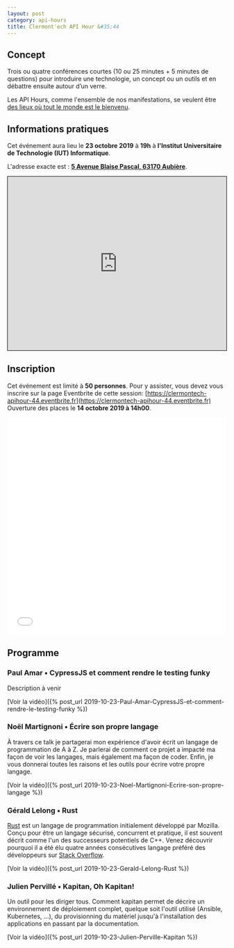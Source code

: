 ```yaml
---
layout: post
category: api-hours
title: Clermont'ech API Hour &#35;44
---
```


## Concept

Trois ou quatre conférences courtes (10 ou 25 minutes + 5 minutes de questions)
pour introduire une technologie, un concept ou un outils et en débattre ensuite
autour d’un verre.

Les API Hours, comme l'ensemble de nos manifestations, se veulent être [des
lieux où tout le monde est le bienvenu](/code-of-conduct.html).



## Informations pratiques

Cet événement aura lieu le **23 octobre 2019** à **19h** à **l'Institut Universitaire de Technologie (IUT) Informatique**.

L'adresse exacte est : [**5 Avenue Blaise Pascal, 63170 Aubière**](https://www.openstreetmap.org/?mlat=45.76242&mlon=3.10831#map=19/45.76242/3.10831).

<iframe width="100%" height="400" frameborder="0" scrolling="no" marginheight="0" marginwidth="0" src="https://www.openstreetmap.org/export/embed.html?bbox=3.106075823307038%2C45.76155217892402%2C3.1105336546897893%2C45.76327929974231&amp;layer=mapnik&amp;marker=45.76241574601649%2C3.108304738998413" style="border: 1px solid black"></iframe>
<br/>

## Inscription

Cet événement est limité à **50 personnes**.  Pour y assister, vous devez vous
inscrire sur la page Eventbrite de cette session: [https://clermontech-apihour-44.eventbrite.fr](https://clermontech-apihour-44.eventbrite.fr)
Ouverture des places le **14 octobre 2019 à 14h00**.


<iframe src="//eventbrite.fr/tickets-external?eid=76425461613&ref=etckt" frameborder="0" height="500" width="100%" vspace="0" hspace="0" marginheight="5" marginwidth="5" scrolling="auto" allowtransparency="true"></iframe>

<br/>

## Programme

### Paul Amar • CypressJS et comment rendre le testing funky

Description à venir


[Voir la vidéo]({% post_url 2019-10-23-Paul-Amar-CypressJS-et-comment-rendre-le-testing-funky %})

### Noël Martignoni • Écrire son propre langage

À travers ce talk je partagerai mon expérience d'avoir écrit un langage de programmation de A à Z.
Je parlerai de comment ce projet a impacté ma façon de voir les langages, mais également ma façon de coder.
Enfin, je vous donnerai toutes les raisons et les outils pour écrire votre propre langage.


[Voir la vidéo]({% post_url 2019-10-23-Noel-Martignoni-Ecrire-son-propre-langage %})

### Gérald Lelong • Rust

[Rust](https://www.rust-lang.org) est un langage de programmation initialement développé par Mozilla.
Conçu pour être un langage sécurisé, concurrent et pratique, il est souvent décrit comme l'un des successeurs potentiels de C++.
Venez découvrir pourquoi il a été élu quatre années consécutives langage préféré des développeurs sur [Stack Overflow](https://insights.stackoverflow.com/survey/2019#most-loved-dreaded-and-wanted).


[Voir la vidéo]({% post_url 2019-10-23-Gerald-Lelong-Rust %})

### Julien Pervillé • Kapitan, Oh Kapitan!

Un outil pour les diriger tous. Comment kapitan permet de décrire un environnement de déploiement complet, quelque soit l'outil utilisé (Ansible, Kubernetes, ...), du provisionning du matériel jusqu'à l'installation des applications en passant par la documentation.


[Voir la vidéo]({% post_url 2019-10-23-Julien-Perville-Kapitan %})
